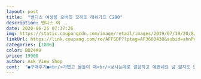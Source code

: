 ```yaml
---
layout: post 
title:  "벤디스 여성용 오버핏 모히또 래쉬가드 C280" 
description: 벤디스 여 ..
date: 2020-06-25 07:37:26 
img: https://static.coupangcdn.com/image/retail/images/2019/07/19/20/8/d72a6dd4-8855-4781-85a4-c467b7668163.jpg 
linkUrl: https://link.coupang.com/re/AFFSDP?lptag=AF3600438&subid=ahnPublicAsk&pageKey=265573933&itemId=832506282&vendorItemId=70226211778&traceid=V0-113-329b84ee850a79e2 
categories: [1006] 
color: BD24A9 
price: 19900 
author: Ask View Shop 
cont:  "●구매후기●<br/>가볍고 물놀이 때<br/>보시는데로 깔끔하고 예쁘네요 넘 얇지도 않고 사이즈도 여유있고 예뻐요^^<br/>예쁘게 잘 입었어요! 깔끔하고 무난해요!! ㅎㅎ<br/>좋았어요<br/>" 
---
```

